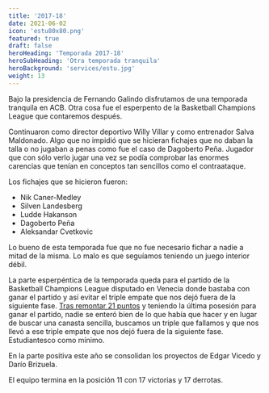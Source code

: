 ```yaml
---
title: '2017-18'
date: 2021-06-02
icon: 'estu80x80.png'
featured: true
draft: false
heroHeading: 'Temporada 2017-18'
heroSubHeading: 'Otra temporada tranquila'
heroBackground: 'services/estu.jpg'
weight: 13
---
```


Bajo la presidencia de Fernando Galindo disfrutamos de una temporada tranquila en ACB. Otra cosa fue el esperpento de la Basketball Champions League que contaremos después.

Continuaron como director deportivo Willy Villar y como entrenador Salva Maldonado. Algo que no impidió que se hicieran fichajes que no daban la talla o no jugaban a penas como fue el caso de Dagoberto Peña. Jugador que con sólo verlo jugar una vez se podía comprobar las enormes carencias que tenían en conceptos tan sencillos como el contraataque.

Los fichajes que se hicieron fueron:
* Nik Caner-Medley
* Silven Landesberg
* Ludde Hakanson
* Dagoberto Peña
* Aleksandar Cvetkovic

Lo bueno de esta temporada fue que no fue necesario fichar a nadie a mitad de la misma. Lo malo es que seguíamos teniendo un juego interior débil.

La parte esperpéntica de la temporada queda para el partido de la Basketball Champions League disputado en Venecia donde bastaba con ganar el partido y así evitar el triple empate que nos dejó fuera de la siguiente fase. [Tras remontar 21 puntos](https://www.marca.com/baloncesto/champions-league/2018/02/06/5a7a006ee2704e0f5e8b45f2.html) y teniendo la última posesión para ganar el partido, nadie se enteró bien de lo que había que hacer y en lugar de buscar una canasta sencilla, buscamos un triple que fallamos y que nos llevó a ese triple empate que nos dejó fuera de la siguiente fase. Estudiantesco como mínimo.

En la parte positiva este año se consolidan los proyectos de Edgar Vicedo y Darío Brizuela.

El equipo termina en la posición 11 con 17 victorias y 17 derrotas.
